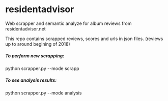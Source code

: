 # residentadvisor
Web scrapper and semantic analyze for album reviews from residentadvisor.net

This repo contains scrapped reviews, scores and urls in json files. (reviews up to around begining of 2018)

<h5>To perform new scrapping:</h5>
python scrapper.py --mode scrapp

<h5>To see analysis results:</h5>
python scrapper.py --mode analysis
